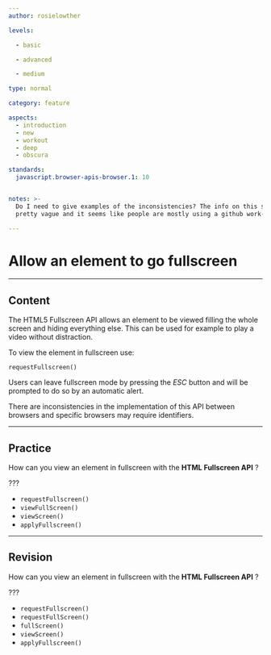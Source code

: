 ```yaml
---
author: rosielowther

levels:

  - basic

  - advanced

  - medium

type: normal

category: feature

aspects:
  - introduction
  - new
  - workout
  - deep
  - obscura

standards:
  javascript.browser-apis-browser.1: 10


notes: >-
  Do I need to give examples of the inconsistencies? The info on this seems
  pretty vague and it seems like people are mostly using a github work-around.

---
```


# Allow an element to go fullscreen

---
## Content

The HTML5 Fullscreen API allows an element to be viewed filling the whole screen and hiding everything else. This can be used for example to play a video without distraction.

To view the element in fullscreen use:

```
requestFullscreen()
```
Users can leave fullscreen mode by pressing the *ESC* button and will be prompted to do so by an automatic alert.

There are inconsistencies in the implementation of this API between browsers and specific browsers may require identifiers.

---
## Practice

How can you view an element in fullscreen with the **HTML Fullscreen API** ?

???


* `requestFullscreen()`
* `viewFullScreen()`
* `viewScreen()`
* `applyFullscreen()`

---
## Revision

How can you view an element in fullscreen with the **HTML Fullscreen API** ?

???


* `requestFullscreen()`
* `requestFullScreen()`
* `fullScreen()`
* `viewScreen()`
* `applyFullscreen()`
